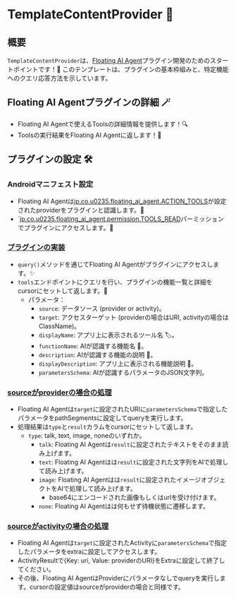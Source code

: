 # TemplateContentProvider 📱

## 概要
`TemplateContentProvider`は、[Floating AI Agent](https://play.google.com/store/apps/details?id=jp.co.u0235.floating_ai_agent)プラグイン開発のためのスタートポイントです！🚀 このテンプレートは、プラグインの基本枠組みと、特定機能へのクエリ応答方法を示しています。

## Floating AI Agentプラグインの詳細 🪄
- Floating AI Agentで使えるToolsの詳細情報を提供します！🔍
- Toolsの実行結果をFloating AI Agentに返します！💫

## プラグインの設定 🛠️
### Androidマニフェスト設定
- Floating AI Agentは[jp.co.u0235.floating_ai_agent.ACTION_TOOLS](https://github.com/0235-jp/floating-ai-agent-plugin-template/blob/26f726f485d66c9cf3197d3881016d98a7408bb4/app/src/main/AndroidManifest.xml#L23C26-L23C26)が設定されたproviderをプラグインと認識します。🧐
- `[jp.co.u0235.floating_ai_agent.permission.TOOLS_READ](https://github.com/0235-jp/floating-ai-agent-plugin-template/blob/26f726f485d66c9cf3197d3881016d98a7408bb4/app/src/main/AndroidManifest.xml#L21C39-L21C39)パーミッションでプラグインにアクセスします。🔑

### [プラグインの実装](https://github.com/0235-jp/floating-ai-agent-plugin-template/blob/26f726f485d66c9cf3197d3881016d98a7408bb4/app/src/main/java/jp/co/u0235/floating_ai_agent_plugin/template/TemplateContentProvider.kt#L51)
- `query()`メソッドを通じてFloating AI Agentがプラグインにアクセスします。✨
- `tools`エンドポイントにクエリを行い、プラグインの機能一覧と詳細をcursorにセットして返します。📜
  - パラメータ：
    - `source`: データソース (provider or activity)。
    - `target`: アクセスターゲット (providerの場合はURI, activityの場合はClassName)。
    - `displayName`: アプリ上に表示されるツール名 🏷️。
    - `functionName`: AIが認識する機能名 🤖。
    - `description`: AIが認識する機能の説明 📖。
    - `displayDescription`: アプリ上に表示される機能説明 📖。
    - `parametersSchema`: AIが認識するパラメータのJSON文字列。

### [sourceがproviderの場合の処理](https://github.com/0235-jp/floating-ai-agent-plugin-template/blob/26f726f485d66c9cf3197d3881016d98a7408bb4/app/src/main/java/jp/co/u0235/floating_ai_agent_plugin/template/TemplateContentProvider.kt#L69C22-L69C22)
- Floating AI Agentは`target`に設定されたURIに`parametersSchema`で指定したパラメータをpathSegmentsに設定してqueryを実行します。
- 処理結果は`type`と`result`カラムをcursorにセットして返します。
  - `type`: talk, text, image, noneのいずれか。
    - `talk`: Floating AI Agentは`result`に設定されたテキストをそのまま読み上げます。
    - `text`: Floating AI Agentはは`result`に設定された文字列をAIで処理して読み上げます。
    - `image`: Floating AI Agentはは`result`に設定されたイメージオブジェクトをAIで処理して読み上げます。
      - base64にエンコードされた画像もしくはurlを受け付けます。
    - `none`: Floating AI Agentはは何もせず待機状態に遷移します。

### [sourceがactivityの場合の処理](https://github.com/0235-jp/floating-ai-agent-plugin-template/blob/26f726f485d66c9cf3197d3881016d98a7408bb4/app/src/main/java/jp/co/u0235/floating_ai_agent_plugin/template/SharVisionActivity.kt#L17)
- Floating AI Agentは`target`に設定されたActivityに`parametersSchema`で指定したパラメータをextraに設定してアクセスします。
- ActivityResultで{Key: uri, Value: providerのURI}をExtraに設定して終了してください。
- その後、Floating AI AgentはProviderにパラメータなしでqueryを実行します。cursorの設定値はsourceがproviderの場合と同様です。
